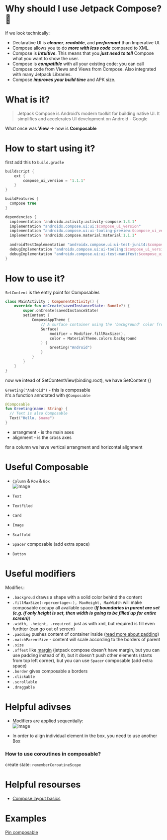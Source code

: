 # Why should I use Jetpack Compose? 🤔

If we look technically:

- Declarative UI is **_cleaner_**, **_readable_**, and **_performant_** than Imperative UI.
- Compose allows you to do **_more with less code_** compared to XML.
- Compose is **_Intuitive_**. This means that you **_just need to tell_** Compose what you want to show the user.
- Compose is **_compatible_** with all your existing code: you can call Compose code from Views and Views from Compose. Also integrated with many Jetpack Libraries.
- Compose **_improves your build time_** and APK size.


# What is it?

> Jetpack Compose is Android’s modern toolkit for building native UI. It simplifies and accelerates UI development on Android - Google

What once was **View** -> now is **Composable**

# How to start using it?

first add this to `build.gradle`
```kotlin
buildscript {
    ext {
        compose_ui_version = '1.1.1'
    }
}
```

```kotlin
buildFeatures {
  compose true
}
```

```kotlin
dependencies {
  implementation 'androidx.activity:activity-compose:1.3.1'
  implementation "androidx.compose.ui:ui:$compose_ui_version"
  implementation "androidx.compose.ui:ui-tooling-preview:$compose_ui_version"
  implementation 'androidx.compose.material:material:1.1.1'
  
  androidTestImplementation "androidx.compose.ui:ui-test-junit4:$compose_ui_version"
  debugImplementation "androidx.compose.ui:ui-tooling:$compose_ui_version"
  debugImplementation "androidx.compose.ui:ui-test-manifest:$compose_ui_version"
}
```

# How to use it?

`SetContent` is the entry point for Composables
```kotlin
class MainActivity : ComponentActivity() {
    override fun onCreate(savedInstanceState: Bundle?) {
        super.onCreate(savedInstanceState)
        setContent {
            ComposeAppTheme {
                // A surface container using the 'background' color from the theme
                Surface(
                    modifier = Modifier.fillMaxSize(),
                    color = MaterialTheme.colors.background
                ) {
                    Greeting("Android")
                }
            }
        }
    }
}
```
now we intead of SetContentView(binding.root), we have SetContent {}

`Greeting("Android")` - this is composable  
it's a function annotated with `@Composable`
```kotlin
@Composable
fun Greeting(name: String) {
  // Text is also Composable
  Text("Hello, $name")
}
```

- arrangment - is the main axes
- alignment - is the cross axes

for a column we have vertical arrangment and horizontal alignment

# Useful Composable

- `Column` & `Row` & `Box`  
    ![image](https://user-images.githubusercontent.com/63263301/208519000-88281d26-c260-4544-8d33-d489561d4123.png)

- `Text`
- `TextFiled`
- `Card`
- `Image`
- `Scaffold`
- `Spacer` composable (add extra space)
- `Button`

# Useful modifiers

Modifier.:
- `.backgroud` draws a shape with a solid color behind the content
- `.fillMaxSize(->percentage<-), MaxHeight, MaxWidth` will make composable occupy all available space (**_If boundaries in parent are set (e.g. if only height is set, then width is going to be filled up for entire screen)_**)
- `.width, .height, .required_` just as with xml, but required is fill even furthter (can go out of screen)
-  `.padding` pushes content of container inside ([read more about padding](https://github.com/KidPudel/android-starter-kit/blob/main/XML/margin-vs-padding.md))
-  `.matchParentSize` - content will scale according to the borders of parent
-  `.size`
-  `.offest` like [margin](https://github.com/KidPudel/android-starter-kit/blob/main/XML/margin-vs-padding.md) (jetpack compose doesn't have margin, but you can use padding instead of it), but it doesn't push other elements (starts from top left corner), but you can use `Spacer` composable (add extra space)
-  `.border` gives composable a borders
-  `.clickable`
-  `.scrollable`
-  `.draggable`

# Helpful adivses

- Modifiers are applied sequentially:  
    ![image](https://user-images.githubusercontent.com/63263301/208513544-f3c03680-7c9a-4a2b-a526-2d01e8c0f130.png)  

- In order to align individual element in the box, you need to use another Box


### How to use coroutines in composable?

create state: `rememberCoroutineScope`



# Helpful resourses

- [Compose layout basics](https://developer.android.com/jetpack/compose/layouts/basics)


# Examples

[Pin composable](https://github.com/KidPudel/android-starter-kit/blob/main/jetpack-compose/pin-composable.kt)
